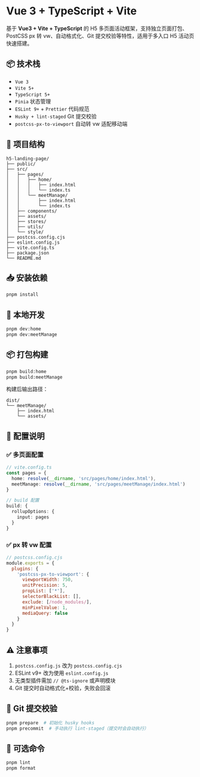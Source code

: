 # Vue 3 + TypeScript + Vite

基于 **Vue3 + Vite + TypeScript** 的 H5 多页面活动框架，支持独立页面打包、PostCSS px 转 vw、自动格式化、Git 提交校验等特性，适用于多入口 H5 活动页快速搭建。

## 📦 技术栈

- `Vue 3`
- `Vite 5+`
- `TypeScript 5+`
- `Pinia` 状态管理
- `ESLint 9+` + `Prettier` 代码规范
- `Husky + lint-staged` Git 提交校验
- `postcss-px-to-viewport` 自动转 vw 适配移动端

## 📁 项目结构

```
h5-landing-page/
├── public/
├── src/
│   ├── pages/
│   │   ├── home/
│   │   │   ├── index.html
│   │   │   └── index.ts
│   │   └── meetManage/
│   │       ├── index.html
│   │       └── index.ts
│   ├── components/
│   ├── assets/
│   ├── stores/
│   ├── utils/
│   └── style/
├── postcss.config.cjs
├── eslint.config.js
├── vite.config.ts
├── package.json
└── README.md
```

## 📥 安装依赖

```bash
pnpm install
```

## 🚀 本地开发

```bash
pnpm dev:home
pnpm dev:meetManage
```

## 📦 打包构建

```bash
pnpm build:home
pnpm build:meetManage
```

构建后输出路径：

```
dist/
└── meetManage/
    ├── index.html
    └── assets/
```

## 🧰 配置说明

### ✅ 多页面配置

```ts
// vite.config.ts
const pages = {
  home: resolve(__dirname, 'src/pages/home/index.html'),
  meetManage: resolve(__dirname, 'src/pages/meetManage/index.html')
}
```

```ts
// build 配置
build: {
  rollupOptions: {
    input: pages
  }
}
```

### ✅ px 转 vw 配置

```js
// postcss.config.cjs
module.exports = {
  plugins: {
    'postcss-px-to-viewport': {
      viewportWidth: 750,
      unitPrecision: 5,
      propList: ['*'],
      selectorBlackList: [],
      exclude: [/node_modules/],
      minPixelValue: 1,
      mediaQuery: false
    }
  }
}
```

## ⚠️ 注意事项

1. `postcss.config.js` 改为 `postcss.config.cjs`
2. ESLint v9+ 改为使用 `eslint.config.js`
3. 无类型插件需加 `// @ts-ignore` 或声明模块
4. Git 提交时自动格式化+校验，失败会回滚

## 🧪 Git 提交校验

```bash
pnpm prepare  # 初始化 husky hooks
pnpm precommit  # 手动执行 lint-staged（提交时会自动执行）
```

## 📜 可选命令

```bash
pnpm lint
pnpm format
```
